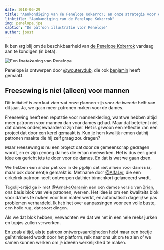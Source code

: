 ```yaml
---
date: 2018-06-29
title: "Aankondiging van de Penelope Kokerrok; en onze strategie voor dameskleding"
linktitle: "Aankondiging van de Penelope Kokerrok"
img: penelope.jpg
caption: "De patroon illustratie voor Penelope"
author: joost
---
```


Ik ben erg blij om de beschikbaarheid van [de Penelope Kokerrok](/patterns/penelope) vandaag aan te kondigen (in beta).

![Een linetekening van Penelope](linedrawing.svg)

Penelope is ontworpen door [@woutervdub](/users/woutervdub), die ook [benjamin](/patterns/benjamin) heeft gemaakt.

## Freesewing is niet (alleen) voor mannen

Dit initiatief is een laat zien wat onze plannen zijn voor de tweede helft van dit jaar. Ja, we gaan meer patronen maken voor de dames.

Freesewing heeft een reputatie voor mannenkleding, want we hebben altijd meer patronen voor mannen dan voor dames gehad. Maar dat betekent niet dat dames ondergewaardeerd zijn hier. Het is gewoon een reflectie van een project dat door een kerel gemaakt is. Kun je hem kwalijk nemen dat hij patronen maakte die hij zelf graag zou dragen?

Maar Freesewing is nu een project dat door de gemeenschap gedragen wordt, en er zijn genoeg dames die eraan meewerken. Het is dus een goed idee om gericht iets te doen voor de dames. En dat is wat we gaan doen.

We hebben een ander patroon in de pijplijn dat niet alleen voor dames is, maar ook door eentje gemaakt is. Met name door [@AlfaLyr](/users/alfalyr), die een cirkelrok patroon heeft ontworpen dat hier binnenkort gelanceerd wordt.

Tegelijkertijd ga ik met [@AnnekeCaramin](/users/annekecaramin) aan een dames versie van [Brian](/patterns/brian), ons basis blok van vele patronen, werken. Het idee is om een kwaliteits blok voor dames te maken voor hun maten werkt, en automatisch dagelijkse pas problemen verhandeld. Ik heb het over aanpassingen voor een volle buste, een holle rug, dat soort dingen.

Als we dat blok hebben, verwachten we dat we het in een hele reeks jurken en topjes zullen verwerken.

En zoals altijd, als je patroon ontwerpvaardigheden hebt maar een beetje geïntimideerd wordt door het platform, reik naar ons uit om te zien of we samen kunnen werken om je ideeën werkelijkheid te maken.